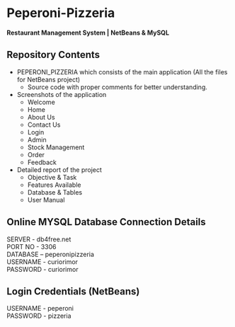 # Peperoni-Pizzeria
<b>Restaurant Management System | NetBeans &amp; MySQL</b>

## Repository Contents
-   PEPERONI_PIZZERIA which consists of the main application (All the files for NetBeans project)
    -   Source code with proper comments for better understanding.
-   Screenshots of the application
    -   Welcome
    -   Home
    -   About Us
    -   Contact Us
    -   Login
    -   Admin
    -   Stock Management
    -   Order
    -   Feedback
-   Detailed report of the project
    -   Objective & Task
    -   Features Available
    -   Database & Tables
    -   User Manual

## Online MYSQL Database Connection Details
SERVER - db4free.net<br>
PORT NO - 3306<br>
DATABASE – peperonipizzeria<br>
USERNAME - curiorimor<br>
PASSWORD - curiorimor<br>

## Login Credentials (NetBeans)
USERNAME - peperoni<br>
PASSWORD - pizzeria
